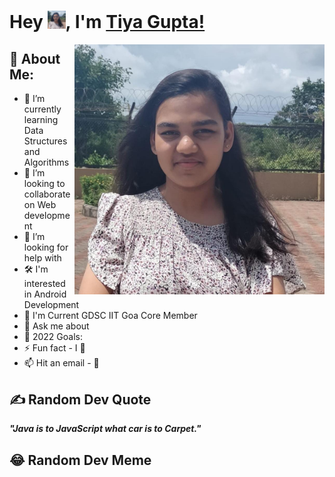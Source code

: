# Hey <img src="https://github.com/Tiagupt03/My-personal-resource/blob/main/Profile%20pic.jpeg?raw=true" width="29">, I'm [Tiya Gupta!](https://github.com/Tiagupt03)

<a href = "https://github.com/Tiagupt03">
<img align="right" width="400" height="400" src = "https://github.com/Tiagupt03/My-personal-resource/blob/main/Profile%20pic.jpeg?raw=true">
</a>

## 💫 About Me:

- 🌱 I’m currently learning Data Structures and Algorithms
- 👯 I’m looking to collaborate on Web development
- 🤝 I’m looking for help with
- 🛠  I'm interested in Android Development
- 🤖 I'm Current GDSC IIT Goa Core Member
- 💬 Ask me about
- 🥅 2022 Goals:
- ⚡ Fun fact - I 💖
- 📫 Hit an email - 📧

## ✍️  Random Dev Quote
**_"Java is to JavaScript what car is to Carpet."_**

## 😂 Random Dev Meme
<ima src = "<Meme Image Address>">

